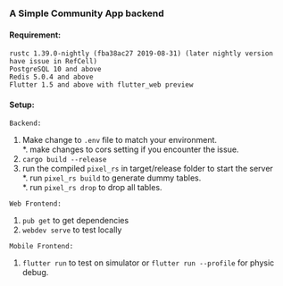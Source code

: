 ### **A Simple Community App backend**

#### Requirement:
`rustc 1.39.0-nightly (fba38ac27 2019-08-31) (later nightly version have issue in RefCell)`<br>
`PostgreSQL 10 and above`<br>
`Redis 5.0.4 and above`<br>
`Flutter 1.5 and above with flutter_web preview`<br>

#### Setup:
`Backend:`<br>
1. Make change to `.env` file to match your environment.<br>
*. make changes to cors setting if you encounter the issue.
2. `cargo build --release`<br>
3. run the compiled `pixel_rs` in target/release folder to start the server<br>
*. run `pixel_rs build` to generate dummy tables.<br>
*. run `pixel_rs drop` to drop all tables.
    
`Web Frontend:`<br>
1. `pub get` to get dependencies
2. `webdev serve` to test locally

`Mobile Frontend:`<br>
1. `flutter run` to test on simulator or `flutter run --profile` for physic debug.
